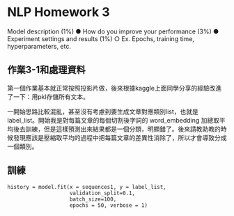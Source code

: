 # NLP Homework 3

Model description (1%)
● How do you improve your performance (3%)
● Experiment settings and results (1%)
○ Ex. Epochs, training time, hyperparameters, etc.

## 作業3-1和處理資料
第一個作業基本就正常按照投影片做，後來根據kaggle上面同學分享的經驗改進了一下：用pkl存儲所有文本。

一開始思路比較混亂，甚至沒有考慮到要生成文章對應類別list，也就是 label_list。開始我是對每篇文章的每個切割後字詞的 word_embedding 加總取平均後去訓練，但是這樣預測出來結果都是一個分類，明顯錯了。後來請教助教的時候發現應該是壓縮取平均的過程中把每篇文章的差異性消除了，所以才會導致分成一個類別。


## 訓練
```
history = model.fit(x = sequences1, y = label_list, 
                    validation_split=0.1, 
                    batch_size=100,
                    epochs = 50, verbose = 1)
```
